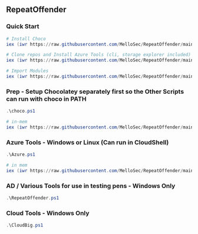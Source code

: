 ﻿## RepeatOffender

### Quick Start
```powershell
# Install Choco
iex (iwr https://raw.githubusercontent.com/MelloSec/RepeatOffender/main/Choco.ps1 -UseBasicParsing)

# Clone repos and Install Azure Tools (cli, storage explorer included)
iex (iwr https://raw.githubusercontent.com/MelloSec/RepeatOffender/main/Azure.ps1 -UseBasicParsing)

# Import Modules
iex (iwr https://raw.githubusercontent.com/MelloSec/RepeatOffender/main/Import-AzureModules.ps1 -UseBasicParsing)
```

### Prep - Setup Chocolatey separately first so the Other Scripts can run with choco in PATH
```powershell
.\choco.ps1

# in-mem
iex (iwr https://raw.githubusercontent.com/MelloSec/RepeatOffender/main/Choco.ps1 -UseBasicParsing)
```

### Azure Tools - Windows or Linux (Can run in CloudShell)
```powershell
.\Azure.ps1

# in mem
iex (iwr https://raw.githubusercontent.com/MelloSec/RepeatOffender/main/Azure.ps1 -UseBasicParsing)
```

### AD / Various Tools for use in testing pens - Windows Only
```powershell
.\RepeatOffender.ps1
```

### Cloud Tools - Windows Only
```powershell
.\CloudBig.ps1
```
